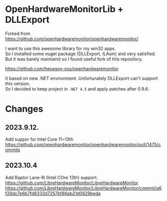 # OpenHardwareMonitorLib + DLLExport

Forked from 
https://github.com/openhardwaremonitor/openhardwaremonitor/

I want to use this awesome library for my win32 apps.  
So I installed some nuget package (DLLExport, ILAsm) and very satisfied.   
But it was barely maintaind so I found useful fork of this repository.   

https://github.com/hexagon-oss/openhardwaremonitor

It based on new .NET environment. Unfortunately DLLExport can't support this version.   
So I decided to keep project in `.NET 4.5` and apply patches after 0.9.6.

# Changes

## 2023.9.12. 
Add suppor for Intel Core 11~13th
https://github.com/openhardwaremonitor/openhardwaremonitor/pull/1475/commits


## 2023.10.4
Add Raptor Lane-N (Intel COre 13th) support.  
https://github.com/LibreHardwareMonitor/LibreHardwareMonitor  
https://github.com/LibreHardwareMonitor/LibreHardwareMonitor/commit/a6f28dc7e6b7fd8333d7257bf86ab21d0829beda  

